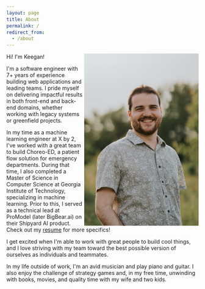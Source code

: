 ```yaml
---
layout: page
title: About
permalink: /
redirect_from:
  - /about
---
```


<img src="/assets/me.jpg" alt="Keegan Kozler" align="right" width="300" style="padding-left: 5px"/>

Hi! I'm Keegan! 

I'm a software engineer with 7+ years of experience building web applications and leading teams. 
I pride myself on delivering impactful results in both front-end and back-end domains, whether working with legacy systems or greenfield projects.

In my time as a machine learning engineer at X by 2, I've worked with a great team to build Choreo-ED, a patient flow solution for emergency departments. During that time, I also completed a Master of Science in Computer Science at Georgia Institute of Technology, specializing in machine learning.
Prior to this, I served as a technical lead at ProModel (later BigBear.ai) on their Shipyard AI product. Check out my [resume](/assets/pdf/resume.pdf) for more specifics!

I get excited when I'm able to work with great people to build cool things, and I love striving with my team toward the best possible version of ourselves as individuals and teammates.  

In my life outside of work, I'm an avid musician and play piano and guitar. 
I also enjoy the challenge of strategy games and, in my free time, unwinding with books, movies, and quality time with my wife and two kids. 
